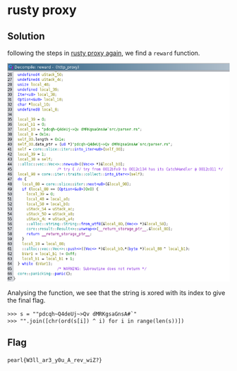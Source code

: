 # rusty proxy
## Solution
following the steps in [rusty proxy again](https://github.com/Atish03/PearlCTF_writeup/tree/main/web/rusty_proxy_again#rusty-proxy-again), we find a `reward` function.

![reward function](imgs/reward.png)

Analysing the function, we see that the string is xored with its index to give the final flag.

```
>>> s = ""pdcqh~Q4deUj~>Qv dMRKgsaGnsA#`"
>>> "".join([chr(ord(s[i]) ^ i) for i in range(len(s))])
```

## Flag
`pearl{W3ll_ar3_y0u_A_rev_wiZ?}`